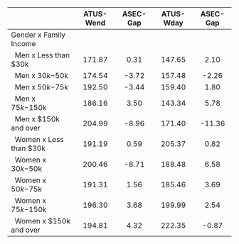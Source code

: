 
|                      |    ATUS-Wend |     ASEC-Gap |    ATUS-Wday |     ASEC-Gap |
| -------------------- | :----------: | :----------: | :----------: | :----------: |
| Gender x Family Income |              |              |              |              |
| &nbsp;&nbsp;Men x Less than $30k |       171.87 |         0.31 |       147.65 |         2.10 |
| &nbsp;&nbsp;Men x $30k-$50k |       174.54 |        -3.72 |       157.48 |        -2.26 |
| &nbsp;&nbsp;Men x $50k-$75k |       192.50 |        -3.44 |       159.40 |         1.80 |
| &nbsp;&nbsp;Men x $75k-$150k |       186.16 |         3.50 |       143.34 |         5.78 |
| &nbsp;&nbsp;Men x $150k and over |       204.99 |        -8.96 |       171.40 |       -11.36 |
| &nbsp;&nbsp;Women x Less than $30k |       191.19 |         0.59 |       205.37 |         0.82 |
| &nbsp;&nbsp;Women x $30k-$50k |       200.46 |        -8.71 |       188.48 |         6.58 |
| &nbsp;&nbsp;Women x $50k-$75k |       191.31 |         1.56 |       185.46 |         3.69 |
| &nbsp;&nbsp;Women x $75k-$150k |       196.30 |         3.68 |       199.99 |         2.54 |
| &nbsp;&nbsp;Women x $150k and over |       194.81 |         4.32 |       222.35 |        -0.87 |


